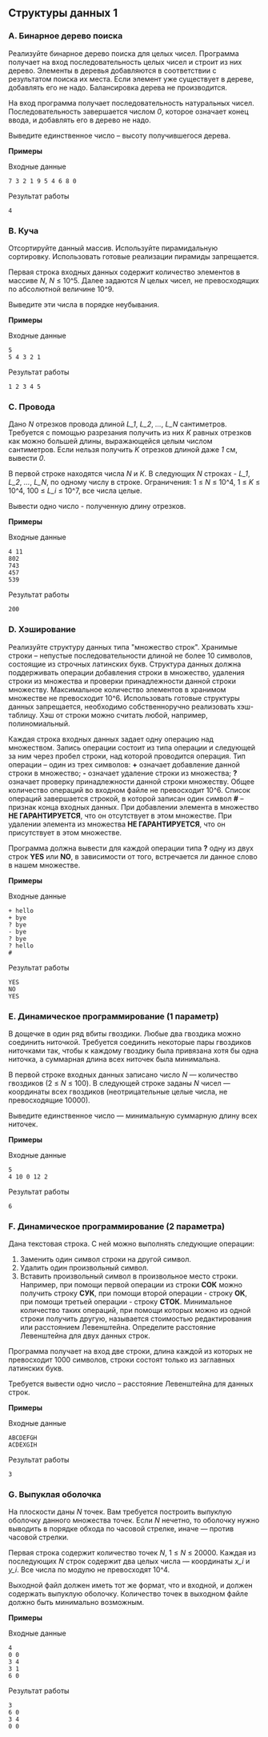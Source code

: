 ## Структуры данных 1

### A. Бинарное дерево поиска

Реализуйте бинарное дерево поиска для целых чисел. Программа получает на вход последовательность целых чисел и строит из них дерево. Элементы в деревья добавляются в соответствии с результатом поиска их места. Если элемент уже существует в дереве, добавлять его не надо. Балансировка дерева не производится.

На вход программа получает последовательность натуральных чисел. Последовательность завершается числом _0_, которое означает конец ввода, и добавлять его в дерево не надо.

Выведите единственное число – высоту получившегося дерева.

**Примеры**

Входные данные
```
7 3 2 1 9 5 4 6 8 0
```
Результат работы
```
4
```

### B. Куча

Отсортируйте данный массив. Используйте пирамидальную сортировку. Использовать готовые реализации пирамиды запрещается.

Первая строка входных данных содержит количество элементов в массиве _N_, _N_ ≤ 10^5. Далее задаются _N_ целых чисел, не превосходящих по абсолютной величине 10^9.

Выведите эти числа в порядке неубывания.

**Примеры**

Входные данные
```
5
5 4 3 2 1
```
Результат работы
```
1 2 3 4 5
```

### C. Провода

Дано _N_ отрезков провода длиной _L_1_, _L_2_, _..._, _L_N_ сантиметров. Требуется с помощью разрезания получить из них _K_ равных отрезков как можно большей длины, выражающейся целым числом сантиметров. Если нельзя получить _K_ отрезков длиной даже _1_ см, вывести _0_.

В первой строке находятся числа _N_ и _К_. В следующих _N_ строках - _L_1_, _L_2_, _..._, _L_N_, по одному числу в строке. Ограничения: 1 ≤ _N_ ≤ 10^4, 1 ≤ _K_ ≤ 10^4, 100 ≤ _L_i_ ≤ 10^7, все числа целые.

Вывести одно число - полученную длину отрезков.

**Примеры**

Входные данные
```
4 11
802
743
457
539
```
Результат работы
```
200
```

### D. Хэширование

Реализуйте структуру данных типа "множество строк". Хранимые строки – непустые последовательности длиной не более 10 символов, состоящие из строчных латинских букв. Структура данных должна поддерживать операции добавления строки в множество, удаления строки из множества и проверки принадлежности данной строки множеству. Максимальное количество элементов в хранимом множестве не превосходит 10^6. Использовать готовые структуры данных запрещается, необходимо собственноручно реализовать хэш-таблицу. Хэш от строки можно считать любой, например, полиномиальный.

Каждая строка входных данных задает одну операцию над множеством. Запись операции состоит из типа операции и следующей за ним через пробел строки, над которой проводится операция. Тип операции – один из трех символов: **+** означает добавление данной строки в множество; **-** означает удаление строки из множества; **?** означает проверку принадлежности данной строки множеству. Общее количество операций во входном файле не превосходит 10^6. Список операций завершается строкой, в которой записан один символ **#** – признак конца входных данных. При добавлении элемента в множество **НЕ ГАРАНТИРУЕТСЯ**, что он отсутствует в этом множестве. При удалении элемента из множества **НЕ ГАРАНТИРУЕТСЯ**, что он присутствует в этом множестве.

Программа должна вывести для каждой операции типа **?** одну из двух строк **YES** или **NO**, в зависимости от того, встречается ли данное слово в нашем множестве.

**Примеры**

Входные данные
```
+ hello
+ bye
? bye
- bye
? bye
? hello
#
```
Результат работы
```
YES
NO
YES
```

### E. Динамическое программирование (1 параметр)

В дощечке в один ряд вбиты гвоздики. Любые два гвоздика можно соединить ниточкой. Требуется соединить некоторые пары гвоздиков ниточками так, чтобы к каждому гвоздику была привязана хотя бы одна ниточка, а суммарная длина всех ниточек была минимальна.

В первой строке входных данных записано число _N_ — количество гвоздиков (2 ≤ _N_ ≤ 100). В следующей строке заданы _N_ чисел — координаты всех гвоздиков (неотрицательные целые числа, не превосходящие 10000).

Выведите единственное число — минимальную суммарную длину всех ниточек.

**Примеры**

Входные данные
```
5
4 10 0 12 2
```
Результат работы
```
6
```

### F. Динамическое программирование (2 параметра)

Дана текстовая строка. С ней можно выполнять следующие операции:
1. Заменить один символ строки на другой символ.
2. Удалить один произвольный символ.
3. Вставить произвольный символ в произвольное место строки.
Например, при помощи первой операции из строки **СОК** можно получить строку **СУК**, при помощи второй операции - строку **ОК**, при помощи третьей операции - строку **СТОК**. Минимальное количество таких операций, при помощи которых можно из одной строки получить другую, называется стоимостью редактирования или расстоянием Левенштейна. Определите расстояние Левенштейна для двух данных строк.

Программа получает на вход две строки, длина каждой из которых не превосходит 1000 символов, строки состоят только из заглавных латинских букв.

Требуется вывести одно число – расстояние Левенштейна для данных строк.

**Примеры**

Входные данные
```
ABCDEFGH
ACDEXGIH
```
Результат работы
```
3
```

### G. Выпуклая оболочка

На плоскости даны _N_ точек. Вам требуется построить выпуклую оболочку данного множества точек. Если _N_ нечетно, то оболочку нужно выводить в порядке обхода по часовой стрелке, иначе — против часовой стрелки.

Первая строка содержит количество точек _N_, 1 ≤ _N_ ≤ 20000. Каждая из последующих _N_ строк содержит два целых числа — координаты _x_i_ и _y_i_. Все числа по модулю не превосходят 10^4.

Выходной файл должен иметь тот же формат, что и входной, и должен содержать выпуклую оболочку. Количество точек в выходном файле должно быть минимально возможным.

**Примеры**

Входные данные
```
4
0 0
3 4
3 1
6 0
```
Результат работы
```
3
6 0
3 4
0 0
```
